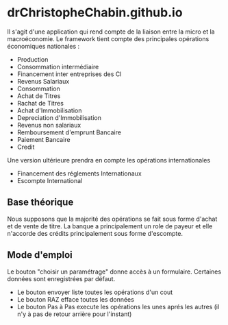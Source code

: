 # drChristopheChabin.github.io

Il s'agit d'une application qui rend compte de la liaison 
entre la micro et la macroéconomie.
Le framework tient compte des principales 
opérations économiques nationales :

+ Production
+ Consommation intermédiaire
+ Financement inter entreprises des CI
+ Revenus Salariaux
+ Consommation
+ Achat de Titres
+ Rachat de Titres
+ Achat d'Immobilisation
+ Depreciation d'Immobilisation
+ Revenus non salariaux
+ Remboursement d'emprunt Bancaire
+ Paiement Bancaire
+ Credit

Une version ultérieure prendra en compte les opérations 
internationales

+ Financement des réglements Internationaux
+ Escompte International

## Base théorique
Nous supposons que la majorité des opérations se fait sous forme
d'achat et de vente de titre. La banque a principalement
un role de payeur et elle n'accorde des crédits principalement sous 
forme d'escompte.

## Mode d'emploi
Le bouton "choisir un paramétrage" donne accès à un formulaire. 
Certaines données sont enregistrées par défaut.
+ Le bouton envoyer liste toutes les opérations d'un cout
+ Le bouton RAZ efface toutes les données
+ Le bouton Pas à Pas execute les opérations les unes aprés les autres
  (il n'y à pas de retour arrière pour l'instant)
